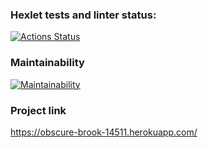 ### Hexlet tests and linter status:
[![Actions Status](https://github.com/antonkrupin/frontend-project-12/workflows/hexlet-check/badge.svg)](https://github.com/antonkrupin/frontend-project-12/actions)

### Maintainability
[![Maintainability](https://api.codeclimate.com/v1/badges/60e0626d70bcf6717e58/maintainability)](https://codeclimate.com/github/antonkrupin/frontend-project-12/maintainability)

### Project link
https://obscure-brook-14511.herokuapp.com/
